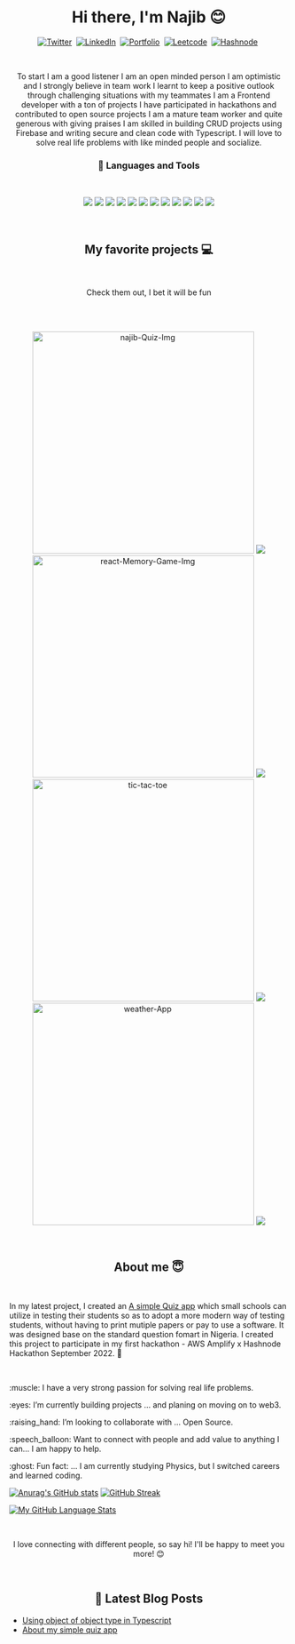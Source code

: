 <p>
<h1 align="center">Hi there, I'm Najib 😊</h1>
 </p>
 <p align="center">
 <a href="https://twitter.com/najib2557"><img src="https://img.shields.io/badge/twitter-1DA1F2?style=for-the-badge&logo=twitter&logoColor=white" alt="Twitter" /></a>&nbsp;
 <a href="www.linkedin.com/in/muhammad-najib-bala-92a343230"><img src="https://img.shields.io/badge/linkedin-0A66C2?style=for-the-badge&logo=linkedin&logoColor=white" alt="LinkedIn" /></a>&nbsp;
<a href="https://muhammadnajib.netlify.app"><img src="https://img.shields.io/badge/PORTFOLIO-CC6699?style=for-the-badge&logoColor=white" alt="Portfolio" /></a>&nbsp;
<a href="https://leetcode.com/NAJIB-B/"><img src="https://img.shields.io/badge/Leetcode-black?style=for-the-badge&logo=leetcode" alt="Leetcode" /></a>&nbsp;
<a href="https://najibbala.hashnode.dev/"><img src="https://img.shields.io/badge/Hashnode-2962FF?style=for-the-badge&logo=hashnode&logoColor=white" alt="Hashnode" /></a>&nbsp;
</p>
<br />


<p align="center">To start I am a good listener I am an open minded person I am optimistic and I strongly believe in team work I learnt to keep a positive outlook through challenging situations with my teammates I am a Frontend developer with a ton of projects I have participated in hackathons and contributed to open source projects I am a mature team worker and quite generous with giving praises I am skilled in building CRUD projects using Firebase and writing secure and clean code with Typescript. I will love to solve real life problems with like minded people and socialize. </p>


<h3 align="center"> 💼 Languages and Tools</h3>

<br />

<p align="center">

<img src="https://img.shields.io/badge/typescript-007acc?style=for-the-badge&logo=typescript&logoColor=white" />

<img src="https://img.shields.io/badge/firebase-F5820D?style=for-the-badge&logo=firebase&logoColor=black" />
<img src="https://img.shields.io/badge/-javascript-F7DF1E?&style=for-the-badge&logo=javascript&logoColor=black" />
<img src="https://img.shields.io/badge/HTML5-E34F26?style=for-the-badge&logo=html5&logoColor=white" />
<img src="https://img.shields.io/badge/-ReactJS-grey?&style=for-the-badge&logo=react&logoColor=61DAFB" />

<img src="https://img.shields.io/badge/redux-black?style=for-the-badge&logo=redux&logoColor=white" />


<img src="https://img.shields.io/badge/bootstrap5-563d7c?style=for-the-badge&logo=bootstrap&logoColor=white" />
<img src="https://img.shields.io/badge/styled--component-pink?style=for-the-badge&logo=styledComponents&logoColor=black" />
<img src="https://img.shields.io/badge/-css3-1572B6?&style=for-the-badge&logo=css3&logoColor=white" />

<img src="https://img.shields.io/badge/-VSCode-007ACC?&style=for-the-badge&logo=visual-studio-code&logoColor=white" />
<img src="https://img.shields.io/badge/-Git-F05032?&style=for-the-badge&logo=git&logoColor=white" /> 
<img src="https://img.shields.io/badge/github-%23121011.svg?style=for-the-badge&logo=github&logoColor=white" />

</p>

<br />

<h2 align="center">My favorite projects 💻</h2>
<br />
<p align="center">Check them out, I bet it will be fun</p>
<br />
<br />
<p align="center">
 <img  width="400" src="https://i.ibb.co/bm26NDb/najib-Quiz-Img.png" alt="najib-Quiz-Img" border="0">

   <a href="https://github.com/NAJIB-B/najibquiz">
  <img align="" src="https://github-readme-stats.vercel.app/api/pin/?username=NAJIB-B&repo=najibquiz&theme=tokyonight" />
</a>
 <img width="400" src="https://i.ibb.co/gzknvnq/react-Memory-Game-Img.png" alt="react-Memory-Game-Img" border="0">
 <a href="https://github.com/NAJIB-B/memory-game-react">
  <img align="" src="https://github-readme-stats.vercel.app/api/pin/?username=NAJIB-B&repo=memory-game-react&theme=tokyonight" />
</a>
<img width="400" src="https://i.ibb.co/mJbZd7n/tic-tac-toe.png" alt="tic-tac-toe" border="0">
 <a href="https://github.com/NAJIB-B/tic-tac-toe">
  <img align="" src="https://github-readme-stats.vercel.app/api/pin/?username=NAJIB-B&repo=tic-tac-toe&theme=tokyonight" />
</a>
<img width="400" src="https://i.ibb.co/PzmBVVv/weather-App.png" alt="weather-App" border="0">
 <a href="https://github.com/NAJIB-B/weatherApp">
  <img align="" src="https://github-readme-stats.vercel.app/api/pin/?username=NAJIB-B&repo=weatherApp&theme=tokyonight" />
</a>
</p>
<br />


<h2 align="center">About me 😇</h2>
<br />
<p>In my latest project, I created an <a href="https://github.com/NAJIB-B/najibquiz">A simple Quiz app</a> which small schools can utilize in testing their students so as to adopt a more modern way of testing students, without having to print mutiple papers or pay to use a software. It was designed base on the standard question fomart in Nigeria. I created this project to participate in my first hackathon - AWS Amplify x Hashnode Hackathon September 2022. 🥳</p>
<br />
<p>:muscle: I have a very strong passion for solving real life problems.</p>
<p>:eyes: I’m currently building projects ... and planing on moving on to web3.</p>
<p>:raising_hand: I’m looking to collaborate with ... Open Source.</p>
<p>:speech_balloon: Want to connect with people and add value to anything I can... I am happy to help.</p>
<p>:ghost: Fun fact: ... I am currently studying Physics, but I switched careers and learned coding. </p>


[![Anurag's GitHub stats](https://github-readme-stats.vercel.app/api?username=NAJIB-B&theme=tokyonight&showicons=true)](https://github.com/anuraghazra/github-readme-stats)
[![GitHub Streak](https://streak-stats.demolab.com?user=NAJIB-B)](https://git.io/streak-stats)

[![My GitHub Language Stats](https://github-readme-stats.vercel.app/api/top-langs/?username=NAJIB-B&langs_count=5&theme=tokyonight)]()



<br />
<p align="center">
I love connecting with different people, so say hi! I'll be happy to meet you more! 😊
</p>

<br />
<h2 align="center"> 📕 Latest Blog Posts</h2>

<!-- DEV:START -->
- [Using object of object type in Typescript](https://najibbala.hashnode.dev/using-object-of-object-type-in-typescript)
- [About my simple quiz app](https://najibbala.hashnode.dev/quiz-maker-for-small-schools)


<!---
NAJIB-B/NAJIB-B is a ✨ special ✨ repository because its `README.md` (this file) appears on your GitHub profile.
You can click the Preview link to take a look at your changes.
--->
